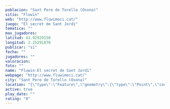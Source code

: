 ```yaml
---
poblacion: "Sant Pere de Torello (Osona)"
sitio: "Fluwin"
web: "http://www.fluwimoci.cat/"
juego: "El secret de Sant Jordi"
tematica: ""
max_jugadores: 
latitud: 41.92929150
longitud: 2.25291870
publicar: "si"
fecha: ""
jugadores: ""
valoracion: 
foto: ""
name: "Fluwin-El secret de Sant Jordi"
webpage: "http://www.fluwimoci.cat/"
city: "Sant Pere de Torello (Osona)"
location: "{\"type\":\"Feature\",\"geometry\":{\"type\":\"Point\",\"coordinates\":[41.9292915,2.2529187]}}"
active: true
play_date: ""
rating: "0"
---
```

